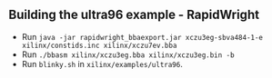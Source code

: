 ## Building the ultra96 example - RapidWright
 - Run `java -jar rapidwright_bbaexport.jar xczu3eg-sbva484-1-e xilinx/constids.inc xilinx/xczu7ev.bba`
 - Run `./bbasm xilinx/xczu3eg.bba xilinx/xczu3eg.bin -b`
 - Run `blinky.sh` in `xilinx/examples/ultra96`.

